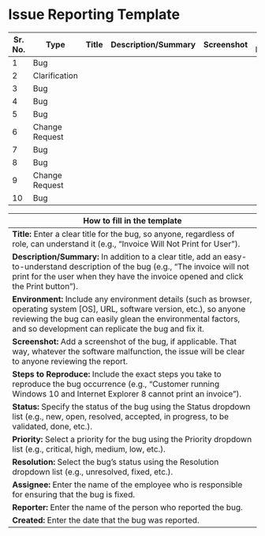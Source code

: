# Issue Reporting Template

| Sr. No. | Type           | Title | Description/Summary | Screenshot | Steps to Reproduce | Status | Priority | Resolution | Assignee | Reporter | Created |
| ------- | -------------- | ----- | ------------------- | ---------- | ------------------ | ------ | -------- | ---------- | -------- | -------- | ------- |
| 1       | Bug            |       |                     |            |                    |        |          |            |          |          |         |
| 2       | Clarification  |       |                     |            |                    |        |          |            |          |          |         |
| 3       | Bug            |       |                     |            |                    |        |          |            |          |          |         |
| 4       | Bug            |       |                     |            |                    |        |          |            |          |          |         |
| 5       | Bug            |       |                     |            |                    |        |          |            |          |          |         |
| 6       | Change Request |       |                     |            |                    |        |          |            |          |          |         |
| 7       | Bug            |       |                     |            |                    |        |          |            |          |          |         |
| 8       | Bug            |       |                     |            |                    |        |          |            |          |          |         |
| 9       | Change Request |       |                     |            |                    |        |          |            |          |          |         |
| 10      | Bug            |       |                     |            |                    |        |          |            |          |          |         |

| How to fill in the template                                                                                                                                                                                                                           |
| ----------------------------------------------------------------------------------------------------------------------------------------------------------------------------------------------------------------------------------------------------- |
| **Title:** Enter a clear title for the bug, so anyone, regardless of role, can understand it (e.g., “Invoice Will Not Print for User”).                                                                                                               |
| **Description/Summary:** In addition to a clear title, add an easy-to-understand description of the bug (e.g., “The invoice will not print for the user when they have the invoice opened and click the Print button”).                               |
| **Environment:** Include any environment details (such as browser, operating system \[OS], URL, software version, etc.), so anyone reviewing the bug can easily glean the environmental factors, and so development can replicate the bug and fix it. |
| **Screenshot:** Add a screenshot of the bug, if applicable. That way, whatever the software malfunction, the issue will be clear to anyone reviewing the report.                                                                                      |
| **Steps to Reproduce:** Include the exact steps you take to reproduce the bug occurrence (e.g., “Customer running Windows 10 and Internet Explorer 8 cannot print an invoice”).                                                                       |
| **Status:** Specify the status of the bug using the Status dropdown list (e.g., new, open, resolved, accepted, in progress, to be validated, done, etc.).                                                                                             |
| **Priority:** Select a priority for the bug using the Priority dropdown list (e.g., critical, high, medium, low, etc.).                                                                                                                               |
| **Resolution:** Select the bug’s status using the Resolution dropdown list (e.g., unresolved, fixed, etc.).                                                                                                                                           |
| **Assignee:** Enter the name of the employee who is responsible for ensuring that the bug is fixed.                                                                                                                                                   |
| **Reporter:** Enter the name of the person who reported the bug.                                                                                                                                                                                      |
| **Created:** Enter the date that the bug was reported.                                                                                                                                                                                                |
